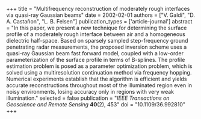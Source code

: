 +++
title = "Multifrequency reconstruction of moderately rough interfaces via quasi-ray Gaussian beams"
date = 2002-02-01
authors = ["V. Galdi", "D. A. Castañon", "L. B. Felsen"]
publication_types = ['article-journal']
abstract = "In this paper, we present a new technique for determining the surface profile of a moderately rough interface between air and a homogeneous dielectric half-space. Based on sparsely sampled step-frequency ground penetrating radar measurements, the proposed inversion scheme uses a quasi-ray Gaussian beam fast forward model, coupled with a low-order parameterization of the surface profile in terms of B-splines. The profile estimation problem is posed as a parameter optimization problem, which is solved using a multiresolution continuation method via frequency hopping. Numerical experiments establish that the algorithm is efficient and yields accurate reconstructions throughout most of the illuminated region even in noisy environments, losing accuracy only in regions with very weak illumination."
selected = false
publication = "*IEEE Transactions on Geoscience and Remote Sensing* **40**(2), 453"
doi = "10.1109/36.992810"
+++
